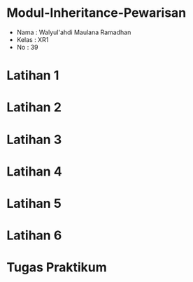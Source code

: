 # Modul-Inheritance-Pewarisan
+ Nama  : Walyul'ahdi Maulana Ramadhan
+ Kelas : XR1
+ No    : 39
# Latihan 1
# Latihan 2

# Latihan 3
# Latihan 4
# Latihan 5
# Latihan 6
# Tugas Praktikum
